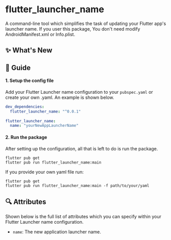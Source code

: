 # flutter_launcher_name

A command-line tool which simplifies the task of updating your Flutter app's launcher name.
If you user this package, You don't need modify AndroidManifest.xml or Info.plist.


## :sparkles: What's New


## :book: Guide

#### 1. Setup the config file

Add your Flutter Launcher name configuration to your `pubspec.yaml` 
or create your own .yaml. An example is shown below.

```yaml
dev_dependencies: 
  flutter_launcher_name: "^0.0.1"
  
flutter_launcher_name:
  name: "yourNewAppLauncherName"

```


#### 2. Run the package

After setting up the configuration, all that is left to do is run the package.

```
flutter pub get
flutter pub run flutter_launcher_name:main
```

If you provide your own yaml file run:
```
flutter pub get
flutter pub run flutter_launcher_name:main -f path/to/your/yaml
```


## :mag: Attributes

Shown below is the full list of attributes which you can specify within your Flutter Launcher name configuration.

- `name`: The new application launcher name.

